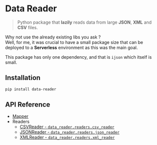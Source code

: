 Data Reader
===========
> Python package that **lazily** reads data from large **JSON**, **XML** and **CSV** files.

Why not use the already existing libs you ask ?  
Well, for me, it was crucial to have a small package size that can be deployed to a **Serverless** environment as this was the main goal.  

This package has only one dependency, and that is `ijson` which itself is small.

Installation
------------
```sh
pip install data-reader
```

API Reference
-------------
 * [Mapper](docs/mapper.md)
 * Readers
   * [CSVReader - `data_reader.readers.csv_reader`](docs/csv-reader.md)
   * [JSONReader - `data_reader.readers.json_reader`](docs/json-reader.md)
   * [XMLReader - `data_reader.readers.xml_reader`](docs/xml-reader.md)
